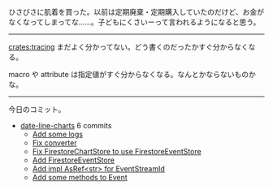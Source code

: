 ひさびさに肌着を買った。以前は定期廃棄・定期購入していたのだけど、お金がなくなってしまってな……。子どもにくさいーって言われるようになると思う。

---

[crates:tracing] まだよく分かってない。どう書くのだったかすぐ分からなくなる。

macro や attribute は指定値がすぐ分からなくなる。なんとかならないものかな。

---

今日のコミット。

- [date-line-charts](https://github.com/bouzuya/date-line-charts) 6 commits
  - [Add some logs](https://github.com/bouzuya/date-line-charts/commit/e92bc1cbe80d24dac2a3d30063bef9da9fa77bf5)
  - [Fix converter](https://github.com/bouzuya/date-line-charts/commit/51a991aa59a1cc7aed4f65fa57953a731c34b90f)
  - [Fix FirestoreChartStore to use FirestoreEventStore](https://github.com/bouzuya/date-line-charts/commit/529dda8ec090d845170ec45e2e71d374986ed629)
  - [Add FirestoreEventStore](https://github.com/bouzuya/date-line-charts/commit/5d624da45c7b5dad0e7fa22d4a58d6564f5db113)
  - [Add impl AsRef&lt;str&gt; for EventStreamId](https://github.com/bouzuya/date-line-charts/commit/99e269f2a7bb3a4f398fe344bb7f6be82381154d)
  - [Add some methods to Event](https://github.com/bouzuya/date-line-charts/commit/40ddf6272d0a7d1fe864f30f2048d4f68ff6e42f)

[crates:tracing]: https://crates.io/crates/tracing
